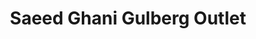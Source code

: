 ---
title: "Saeed Ghani Gulberg Outlet"
url: /karachi/saeed-ghani-gulberg-outlet/
shop: perfumery
---